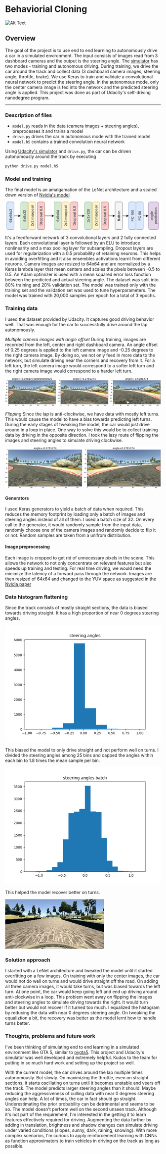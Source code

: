 # Behaviorial Cloning

![Alt Text](./images/video.gif)

Overview
---

The goal of the project is to use end to end learning to autonomously drive a car in a simulated environment. The input consists of images read from 3 dashboard cameras and the output is the steering angle. The [simulator](https://github.com/udacity/self-driving-car-sim) has two modes - training and autonomous driving. During training, we drive the car around the track and collect data (3 dashboard camera images, steering angle, throttle, brake). We use Keras to train and validate a convolutional neural network to predict the steering angle. In the autonomous mode, only the center camera image is fed into the network and the predicted steering angle is applied. This project was done as part of Udacity's self-driving nanodegree program.


[//]: # (Image References)

[image1]: ./images/model.png "model"
[image2]: ./images/camera_images.png "3 camera images"
[image3]: ./images/flip.png "Flipped Image"
[image4]: ./images/hist1.png "hist before"
[image5]: ./images/hist2.png "hist after"
[image6]: ./images/recovery.gif "Recovery Image"



---


### Description of files

* `model.py` reads in the data (camera images + steering angles), preprocesses it and trains a model
* `drive.py` drives the car in autonomous mode with the trained model
* `model.h5` contains a trained convolution neural network 

Using [Udacity's simulator](https://github.com/udacity/self-driving-car-sim) and `drive.py`, the car can be driven autonomously around the track by executing 
```sh
python drive.py model.h5
```

### Model and training

The final model is an amalgamation of the LeNet architecture and a scaled down version of [Nvidia's model](https://images.nvidia.com/content/tegra/automotive/images/2016/solutions/pdf/end-to-end-dl-using-px.pdf)

![alt text][image1]

It's a feedforward network of 3 convolutional layers and 2 fully connected layers. Each convolutional layer is followed by an ELU to introduce nonlinearity and a max pooling layer for subsampling. Dropout layers are used for regularization with a 0.5 probability of retaining neurons. This helps in avoiding overfitting and it also ensembles activations learnt from different neurons. Camera images are resized to 64x64 and are normalized by a Keras lambda layer that mean centers and scales the pixels between -0.5 to 0.5. An Adam optimizer is used with a mean squared error loss function between the predicted and actual steering angle. The dataset was split into 80% training and 20% validation set. The model was trained only with the training set and the validation set was used to tune hyperparameters. The model was trained with 20,000 samples per epoch for a total of 3 epochs. 

### Training data

I used the dataset provided by Udacity. It captures good driving behavior well. That was enough for the car to successfully drive around the lap autonomously. 

*Multiple camera images with angle offset*
During training, images are recorded from the left, center and right dashboard camera. An angle offset of 0.25 degrees is applied to the left camera image and -0.25 degrees to the right camera image. By doing so, we not only feed in more data to the network, but simulate driving near the corners and recovery from it. For a left turn, the left camera image would correspond to a softer left turn and the right camera image would correspond to a harder left turn. 

![alt text][image2]

*Flipping*
Since the lap is anti-clockwise, we have data with mostly left turns. This would cause the model to have a bias towards predicting left turns. During the early stages of tweaking the model, the car would just drive around in a loop in place. One way to solve this would be to collect training data by driving in the opposite direction. I took the lazy route of flipping the images and steering angles to simulate driving clockwise. 

![alt text][image3]

#### Generators

I used Keras generators to yield a batch of data when required. This reduces the memory footprint by loading only a batch of images and steering angles instead of all of them. I used a batch size of 32. On every call to the generator, it would randomly sample from the input data, randomly choose one of the camera images and randomly decide to flip it or not. Random samples are taken from a unifrom distribution. 

#### Image preprocessing

Each image is cropped to get rid of unnecessary pixels in the scene. This allows the network to not only concentrate on relevant features but also speeds up training and testing. For real time driving, we would need the minimize the latency of a forward pass through the network. Images are then resized of 64x64 and changed to the YUV space as suggested in the [Nvidia paper](https://images.nvidia.com/content/tegra/automotive/images/2016/solutions/pdf/end-to-end-dl-using-px.pdf)

### Data histogram flattening

 Since the track consists of mostly straight sections, the data is biased towards driving straight. It has a high proportion of near 0 degrees steering angles.

![alt text][image4]

This biased the model to only drive straight and not perform well on turns. I divided the steering angles among 25 bins and capped the angles within each bin to 1.8 times the mean sample per bin.  

![alt text][image5]

This helped the model recover better on turns.

![alt text][image6]


### Solution approach

I started with a LeNet architecture and tweaked the model until it started overfitting on a few images. On training with only the center images, the car would not do well on turns and would drive straight off the road. On adding all three camera images, it would take turns, but was biased towards the left turn. At one point, the car would keep going left and end up driving around anti-clockwise in a loop. This problem went away on flipping the images and steering angles to simulate driving towards the right. It would turn better but would not recover if it turned too much. I equalized the histogram by reducing the data with near 0 degrees steering angle. On tweaking the equaliztion a bit, the recovery was better as the model lernt how to handle turns better.

### Thoughts, problems and future work

I've been thinking of simulating end to end learning in a simulated environment like GTA 5, similar to [pygta5](https://github.com/Sentdex/pygta5). This project and Udacity's simulator was well developed and extremely helpful. Kudos to the team for putting in so much hard work and setting up the project so well. 

With the current model, the car drives around the lap multiple times autonomously. But slowly. On maximizing the throttle, even on straight sections, it starts oscillating on turns until it becomes unstable and veers off the track. The model predicts larger steering angles than it should. Maybe reducing the aggressiveness of culling data with near 0 degrees steering angles can help. A lot of times, the car in fact should go straight. Underestimating the prior probability can be detrimental and seems to be so. 
The model doesn't perform well on the second unseen track. Although it's not part of the requirement, I'm interested in the getting it to learn features effectively required for driving. Augmenting the data further by adding in translation, brightness and shadow changes can simulate driving under varied conditions (slopes, sunny, dark, raining, snowing). With more complex scenarios, I'm curious to apply reinforcement learning with CNNs as function approximators to train vehicles in driving on the track as long as possible.
